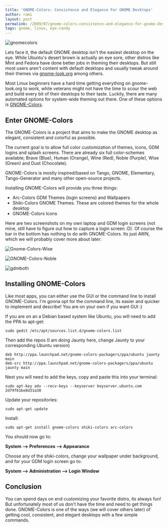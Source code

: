 ```yaml
---
title: 'GNOME-Colors: Consistence and Elegance For GNOME Desktops'
author: rami
layout: post
permalink: /2009/07/gnome-colors-consistence-and-elegance-for-gnome-desktops/
tags: gnome, linux, eye-candy
---
```


![gnomecolors]({filename}/images/gnomecolors.png)

Lets face it, the default GNOME desktop isn't the easiest desktop on the eye. While Ubuntu's desert brown is actually an eye sore, other distros like Mint and Fedora have done better jobs in theming their desktops. But still most users aren't content with default desktops and usually tweak around their themes via [gnome-look.org](http://gnome-look.org) among others.

Most Linux beginners have a hard time getting everything on gnome-look.org to work, while veterans might not have the time to scour the web and build every bit of their desktops to their taste. Luckily, there are many automated options for system-wide theming out there. One of these options is [GNOME-Colors](http://code.google.com/p/gnome-colors/).

## Enter GNOME-Colors

The GNOME-Colors is a project that aims to make the GNOME desktop as elegant, consistent and colorful as possible.

The current goal is to allow full color customization of themes, icons, GDM logins and splash screens. There are already six full color-schemes available; Brave (Blue), Human (Orange), Wine (Red), Noble (Purple), Wise (Green) and Dust (Chocolate).

GNOME-Colors is mostly inspired/based on Tango, GNOME, Elementary, Tango-Generator and many other open-source projects.

Installing GNOME-Colors will provide you three things:

* Arc-Colors GDM Themes (login screens) and Wallpapers
* Shiki-Colors GNOME Themes. These are colored themes for the whole desktop
* GNOME-Colors Icons

Here are two screenshots on my own laptop and GDM login screens (not mine, still have to figure out how to capture a login screen :D). Of course the bar in the bottom has nothing to do with GNOME-Colors. Its just AWN, which we will probably cover more about later:

![Gnome-Colors-Wise]({filename}/images/Gnome-Colors-Wise.png)

![GNOME-Colors-Noble](GNOME-Colors-Noble.png)

![gdmboth]({filename}/images/gdmboth.png)

## Installing GNOME-Colors

Like most apps, you can either use the GUI or the command line to install GNOME-Colors. I'm gonna opt for the command line, its easier and quicker to implement and describe! You are on your own if you want GUI :)

If you are on an a Debian based system like Ubuntu, you will need to add the PPA to apt-get: 

	sudo gedit /etc/apt/sources.list.d/gnome-colors.list	 

Then add the repos (I am doing Jaunty here, change Jaunty to your corresponding Ubuntu version) 

	deb http://ppa.launchpad.net/gnome-colors-packagers/ppa/ubuntu jaunty main  
	deb-src http://ppa.launchpad.net/gnome-colors-packagers/ppa/ubuntu jaunty main 

Next you will need to add the keys, copy and paste this into your terminal: 

	sudo apt-key adv --recv-keys --keyserver keyserver.ubuntu.com 2d79f61be8d31a30 

Update your repositories: 

	sudo apt-get update 

Install: 

	sudo apt-get install gnome-colors shiki-colors arc-colors

You should now go to: 

**System --> Preferences --> Appearance**

Choose any of the shiki-colors, change your wallpaper under background, and for your GDM login screen go to:

**System --> Administration --> Login Window**

## Conclusion

You can spend days on end customizing your favorite distro, its always fun! But unfortunately most of us don't have the time and need to get things done. GNOME-Colors is one of the ways (we will cover others later) of getting cool, consistent, and elegant desktops with a few simple commands.
